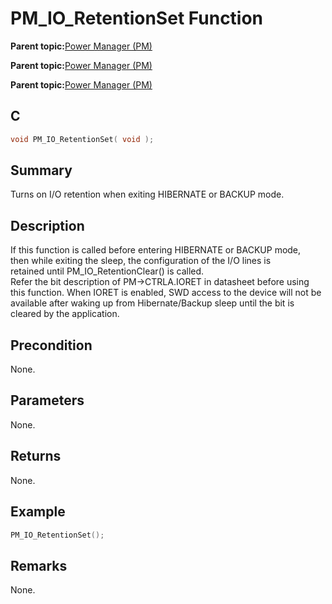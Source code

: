 # PM\_IO\_RetentionSet Function

**Parent topic:**[Power Manager \(PM\)](GUID-809DE3C8-41C1-4859-A1D4-37687676A784.md)

**Parent topic:**[Power Manager \(PM\)](GUID-6ACFCA4A-EBD8-471E-9122-1DA0CF9F0E3A.md)

**Parent topic:**[Power Manager \(PM\)](GUID-2ECA3D85-7D3E-4A52-B344-F12AEAB78633.md)

## C

```c
void PM_IO_RetentionSet( void );
```

## Summary

Turns on I/O retention when exiting HIBERNATE or BACKUP mode.

## Description

If this function is called before entering HIBERNATE or BACKUP mode,<br />then while exiting the sleep, the configuration of the I/O lines is<br />retained until PM\_IO\_RetentionClear\(\) is called.<br />Refer the bit description of PM-\>CTRLA.IORET in datasheet before using<br />this function. When IORET is enabled, SWD access to the device will not be<br />available after waking up from Hibernate/Backup sleep until the bit is<br />cleared by the application.

## Precondition

None.

## Parameters

None.

## Returns

None.

## Example

```c
PM_IO_RetentionSet();

```

## Remarks

None.

